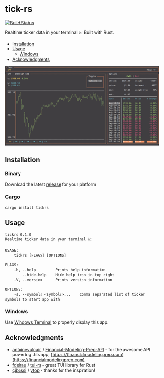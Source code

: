 # tick-rs
[![Build Status](https://dev.azure.com/tarkah/tickrs/_apis/build/status/tarkah.tickrs?branchName=master)](https://dev.azure.com/tarkah/tickrs/_build/latest?definitionId=17&branchName=master)

Realtime ticker data in your terminal 📈 Built with Rust.

  - [Installation](#installation)
  - [Usage](#usage)
    - [Windows](#windows)
  - [Acknowledgments](#acknowledgments)

![screenshot](assets/screenshot.png)


## Installation

### Binary

Download the latest [release](https://github.com/tarkah/tickrs/releases/latest) for your platform

### Cargo

```
cargo install tickrs
```

## Usage

```
tickrs 0.1.0
Realtime ticker data in your terminal 📈

USAGE:
    tickrs [FLAGS] [OPTIONS]

FLAGS:
    -h, --help         Prints help information
        --hide-help    Hide help icon in top right
    -V, --version      Prints version information

OPTIONS:
    -s, --symbols <symbols>...    Comma separated list of ticker symbols to start app with
```

### Windows

Use [Windows Terminal](https://www.microsoft.com/en-us/p/windows-terminal-preview/9n0dx20hk701) to properly display this app.

## Acknowledgments
- [antoinevulcain](https://github.com/antoinevulcain) / [Financial-Modeling-Prep-API](https://github.com/antoinevulcain/Financial-Modeling-Prep-API) - for the awesome API powering this app, [https://financialmodelingprep.com](https://financialmodelingprep.com)
- [fdehau](https://github.com/fdehau) / [tui-rs](https://github.com/fdehau/tui-rs) - great TUI library for Rust
- [cjbassi](https://github.com/cjbassi) / [ytop](https://github.com/cjbassi/ytop) - thanks for the inspiration!